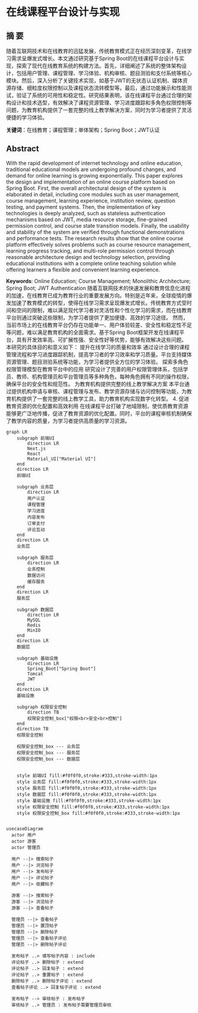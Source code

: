 # 在线课程平台设计与实现

## 摘  要
随着互联网技术和在线教育的迅猛发展，传统教育模式正在经历深刻变革，在线学习需求呈爆发式增长。本文通过研究基于Spring Boot的在线课程平台设计与实现，探索了现代在线教育系统的构建方法。首先，详细阐述了系统的整体架构设计，包括用户管理、课程管理、学习体验、机构审核、题目测验和支付系统等核心模块。然后，深入分析了关键技术实现，如基于JWT的无状态认证机制、媒体资源存储、细粒度权限控制以及课程状态流转模型等。最后，通过功能展示和性能测试，验证了系统的可用性和稳定性。研究结果表明，该在线课程平台通过合理的架构设计和技术选型，有效解决了课程资源管理、学习进度跟踪和多角色权限控制等问题，为教育机构提供了一套完整的线上教学解决方案，同时为学习者提供了灵活便捷的学习体验。

**关键词**：在线教育；课程管理；单体架构；Spring Boot；JWT认证

## Abstract
With the rapid development of internet technology and online education, traditional educational models are undergoing profound changes, and demand for online learning is growing exponentially. This paper explores the design and implementation of an online course platform based on Spring Boot. First, the overall architectural design of the system is elaborated in detail, including core modules such as user management, course management, learning experience, institution review, question testing, and payment systems. Then, the implementation of key technologies is deeply analyzed, such as stateless authentication mechanisms based on JWT, media resource storage, fine-grained permission control, and course state transition models. Finally, the usability and stability of the system are verified through functional demonstrations and performance tests. The research results show that the online course platform effectively solves problems such as course resource management, learning progress tracking, and multi-role permission control through reasonable architecture design and technology selection, providing educational institutions with a complete online teaching solution while offering learners a flexible and convenient learning experience.

**Keywords**: Online Education; Course Management; Monolithic Architecture; Spring Boot; JWT Authentication
随着互联网技术的快速发展和教育信息化进程的加速，在线教育已成为教育行业的重要发展方向。特别是近年来，全球疫情的爆发加速了教育模式的转型，使得在线学习需求呈现爆发式增长。传统教育方式受时间和空间的限制，难以满足现代学习者对灵活性和个性化学习的需求，而在线教育平台则通过突破这些限制，为学习者提供了更加便捷、高效的学习途径。
然而，当前市场上的在线教育平台仍存在功能单一、用户体验较差、安全性和稳定性不足等问题，难以满足教育机构的全面需求。基于Spring Boot框架开发在线课程平台，具有开发效率高、可扩展性强、安全性好等优势，能够有效解决这些问题。
本研究的具体目的和意义如下：
提升在线学习的质量和效率
通过设计合理的课程管理流程和学习进度跟踪机制，提高学习者的学习效率和学习质量。平台支持媒体资源管理、题目测验系统等功能，为学习者提供全方位的学习体验。
探索多角色权限管理模型在教育平台中的应用
研究设计了完善的用户权限管理体系，包括学员、教师、机构管理员和平台管理员等多种角色，每种角色拥有不同的操作权限，确保平台的安全性和规范性。
为教育机构提供完整的线上教学解决方案
本平台通过提供机构申请与审核、课程管理与发布、教学资源存储与访问控制等功能，为教育机构提供了一套完整的线上教学工具，助力教育机构实现数字化转型。
4. 促进教育资源的优化配置和高效利用
在线课程平台打破了地域限制，使优质教育资源能够更广泛地传播，促进了教育资源的优化配置。同时，平台的课程审核机制确保了教学内容的质量，为学习者提供高质量的学习资源。

```mermaid
graph LR
    subgraph 前端UI
        direction LR
        Next.js
        React
        Material_UI["Material UI"]
    end
    direction LR
    前端UI

    subgraph 业务层
        direction LR
        用户认证
        课程管理
        学习进度
        内容发布
        订单支付
        评论互动
    end
    direction LR
    业务层

    subgraph 服务层
        direction LR
        业务控制
        数据访问
        缓存服务
    end
    direction LR
    服务层

    subgraph 数据层
        direction LR
        MySQL
        Redis
        MinIO
    end
    direction LR
    数据层

    subgraph 基础设施
        direction LR
        Spring_Boot["Spring Boot"]
        Tomcat
        JWT
    end
    direction LR
    基础设施

    subgraph 权限安全控制
        direction TB
        权限安全控制_box["权限<br>安全<br>控制"]
    end
    direction TB
    权限安全控制

    权限安全控制_box --- 业务层
    权限安全控制_box --- 服务层
    权限安全控制_box --- 数据层


    style 前端UI fill:#f0f0f0,stroke:#333,stroke-width:1px
    style 业务层 fill:#f0f0f0,stroke:#333,stroke-width:1px
    style 服务层 fill:#f0f0f0,stroke:#333,stroke-width:1px
    style 数据层 fill:#f0f0f0,stroke:#333,stroke-width:1px
    style 基础设施 fill:#f0f0f0,stroke:#333,stroke-width:1px
    style 权限安全控制 fill:#f0f0f0,stroke:#333,stroke-width:1px
    style 权限安全控制_box fill:#f0f0f0,stroke:#333,stroke-width:1px


usecaseDiagram
  actor 用户
  actor 游客
  actor 管理员

  用户 --|> 搜索帖子
  用户 --|> 浏览帖子
  用户 --|> 发布帖子
  用户 --|> 评论帖子
  用户 --|> 收藏帖子

  游客 --|> 搜索帖子
  游客 --|> 浏览帖子
  游客 --|> 查看帖子

  管理员 --|> 查看帖子
  管理员 --|> 置顶帖子
  管理员 --|> 删除帖子
  管理员 --|> 查看帖子评论
  管理员 --|> 删除帖子评论

  发布帖子 ..> 填写帖子内容 : include
  评论帖子 ..> 删除帖子 : extend
  评论帖子 ..> 回复帖子 : extend
  评论帖子 ..> 重置帖子 : extend
  删除帖子 ..> 删除帖子评论 : extend
  查看帖子评论 ..> 回复帖子评论 : extend

  发布帖子 --> 审核帖子 : 发布帖子
  审核帖子 ..> 管理员 : 发布帖子需要管理员审核